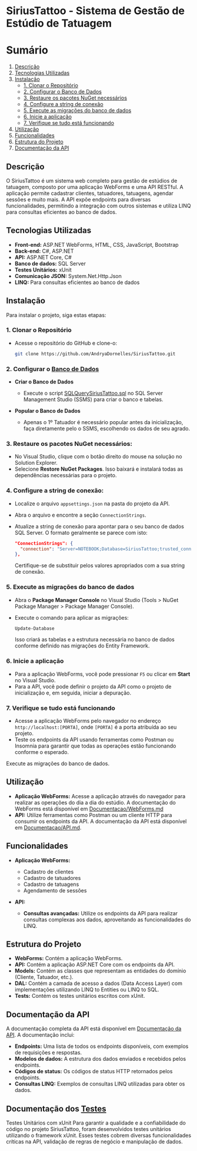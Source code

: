 # SiriusTattoo - Sistema de Gestão de Estúdio de Tatuagem
# Sumário

1. [Descrição](#descrição)
2. [Tecnologias Utilizadas](#tecnologias-utilizadas)
3. [Instalação](#instalação)
   - [1. Clonar o Repositório](#1-clonar-o-repositório)
   - [2. Configurar o Banco de Dados](#2-configurar-o-banco-de-dados)
   - [3. Restaure os pacotes NuGet necessários](#3-restaure-os-pacotes-nuget-necessários)
   - [4. Configure a string de conexão](#4-configure-a-string-de-conexão)
   - [5. Execute as migrações do banco de dados](#5-execute-as-migrações-do-banco-de-dados)
   - [6. Inicie a aplicação](#6-inicie-a-aplicação)
   - [7. Verifique se tudo está funcionando](#7-verifique-se-tudo-está-funcionando)
4. [Utilização](#utilização)
5. [Funcionalidades](#funcionalidades)
6. [Estrutura do Projeto](#estrutura-do-projeto)
7. [Documentação da API](#documentação-da-api)


## Descrição
O SiriusTattoo é um sistema web completo para gestão de estúdios de tatuagem, composto por uma aplicação WebForms e uma API RESTful. A aplicação permite cadastrar clientes, tatuadores, tatuagens, agendar sessões e muito mais. A API expõe endpoints para diversas funcionalidades, permitindo a integração com outros sistemas e utiliza LINQ para consultas eficientes ao banco de dados.

## Tecnologias Utilizadas
* **Front-end:** ASP.NET WebForms, HTML, CSS, JavaScript, Bootstrap
* **Back-end:** C#, ASP.NET
* **API:** ASP.NET Core, C#
* **Banco de dados:** SQL Server
* **Testes Unitários:** xUnit
* **Comunicação JSON:** System.Net.Http.Json
* **LINQ:** Para consultas eficientes ao banco de dados

## Instalação

Para instalar o projeto, siga estas etapas:

### **1. Clonar o Repositório**  
- Acesse o repositório do GitHub e clone-o:
  ```bash
  git clone https://github.com/AndryaDornelles/SiriusTattoo.git
  ```
### **2. Configurar o [Banco de Dados](https://github.com/AndryaDornelles/SiriusTattoo/blob/main/Documentacao/BancoDeDados.md)**
- **Criar o Banco de Dados**
  - Execute o script [SQLQuerySiriusTattoo.sql](SiriusTattooWebAplication/App_Data/SQLQuerySiriusTattoo.sql) no SQL Server Management Studio (SSMS) para criar o banco e tabelas.
  
- **Popular o Banco de Dados**
  - Apenas o 1º Tatuador é necessário popular antes da inicialização, faça diretamente pelo o SSMS, escolhendo os dados de seu agrado.

### 3. Restaure os pacotes NuGet necessários:

- No Visual Studio, clique com o botão direito do mouse na solução no Solution Explorer.
- Selecione **Restore NuGet Packages**. Isso baixará e instalará todas as dependências necessárias para o projeto.

### 4. Configure a string de conexão:

- Localize o arquivo `appsettings.json` na pasta do projeto da API.
- Abra o arquivo e encontre a seção `ConnectionStrings`.
- Atualize a string de conexão para apontar para o seu banco de dados SQL Server. O formato geralmente se parece com isto:

  ```json
  "ConnectionStrings": {
    "connection": "Server=NOTEBOOK;Database=SiriusTattoo;trusted_connection=true;TrustServerCertificate=True;"
  },
  ```

  Certifique-se de substituir pelos valores apropriados com a sua string de conexão.

### 5. Execute as migrações do banco de dados

- Abra o **Package Manager Console** no Visual Studio (Tools > NuGet Package Manager > Package Manager Console).
- Execute o comando para aplicar as migrações:

  ```powershell
  Update-Database
  ```
  Isso criará as tabelas e a estrutura necessária no banco de dados conforme definido nas migrações do Entity Framework.

### 6. Inicie a aplicação

- Para a aplicação WebForms, você pode pressionar `F5` ou clicar em **Start** no Visual Studio.
- Para a API, você pode definir o projeto da API como o projeto de inicialização e, em seguida, iniciar a depuração.

### 7. Verifique se tudo está funcionando

- Acesse a aplicação WebForms pelo navegador no endereço `http://localhost:[PORTA]`, onde `[PORTA]` é a porta atribuída ao seu projeto.
- Teste os endpoints da API usando ferramentas como Postman ou Insomnia para garantir que todas as operações estão funcionando conforme o esperado.

Execute as migrações do banco de dados.

## Utilização
* **Aplicação WebForms:** Acesse a aplicação através do navegador para realizar as operações do dia a dia do estúdio. A documentação do WebForms está disponível em [Documentacao/WebForms.md](https://github.com/AndryaDornelles/SiriusTattoo/blob/main/Documentacao/WebForms.md)
* **API:** Utilize ferramentas como Postman ou um cliente HTTP para consumir os endpoints da API. A documentação da API está disponível em [Documentacao/API.md](https://github.com/AndryaDornelles/SiriusTattoo/blob/main/Documentacao/API.md).

## Funcionalidades

* **Aplicação WebForms:**
  * Cadastro de clientes
  * Cadastro de tatuadores
  * Cadastro de tatuagens
  * Agendamento de sessões

* **API:**

  * **Consultas avançadas:** Utilize os endpoints da API para realizar consultas complexas aos dados, aproveitando as funcionalidades do LINQ.

## Estrutura do Projeto
* **WebForms:** Contém a aplicação WebForms.
* **API:** Contém a aplicação ASP.NET Core com os endpoints da API.
* **Models:** Contém as classes que representam as entidades do domínio (Cliente, Tatuador, etc.).
* **DAL:** Contém a camada de acesso a dados (Data Access Layer) com implementações utilizando LINQ to Entities ou LINQ to SQL.
* **Tests:** Contém os testes unitários escritos com xUnit.

## Documentação da API
A documentação completa da API está disponível em [Documentação da API](https://github.com/AndryaDornelles/SiriusTattoo/blob/main/Documentacao/API.md). A documentação inclui:
* **Endpoints:** Uma lista de todos os endpoints disponíveis, com exemplos de requisições e respostas.
* **Modelos de dados:** A estrutura dos dados enviados e recebidos pelos endpoints.
* **Códigos de status:** Os códigos de status HTTP retornados pelos endpoints.
* **Consultas LINQ:** Exemplos de consultas LINQ utilizadas para obter os dados.

## Documentação dos [Testes](https://github.com/AndryaDornelles/SiriusTattoo/blob/main/Documentacao/Testes.md)

Testes Unitários com xUnit
Para garantir a qualidade e a confiabilidade do código no projeto SiriusTattoo, foram desenvolvidos testes unitários utilizando o framework xUnit. 
Esses testes cobrem diversas funcionalidades críticas na API, validação de regras de negócio e manipulação de dados. 

